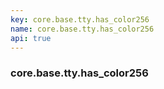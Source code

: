 ```yaml
---
key: core.base.tty.has_color256
name: core.base.tty.has_color256
api: true
---
```


### core.base.tty.has_color256
